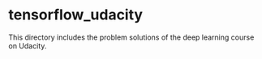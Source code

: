 # tensorflow_udacity

This directory includes the problem solutions of the deep learning course on Udacity. 
